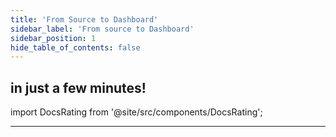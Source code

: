 ```yaml
---
title: 'From Source to Dashboard'
sidebar_label: 'From source to Dashboard'
sidebar_position: 1
hide_table_of_contents: false
---
```


## in just a few minutes!


import DocsRating from '@site/src/components/DocsRating';

---
<DocsRating />